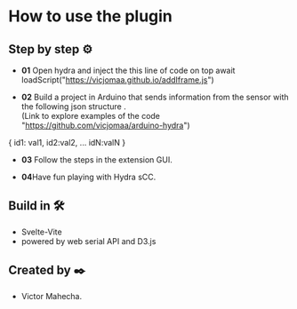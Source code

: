 # How to use the plugin


## Step by step ⚙️

* **01** Open hydra and inject the this line of code on top  await loadScript("https://vicjomaa.github.io/addIframe.js") <br>

* **02** Build a project in Arduino that sends information from the sensor with the following json structure .<br> (Link to explore examples of the code "https://github.com/vicjomaa/arduino-hydra")

{
id1: val1,
id2:val2,
...
idN:valN
}


* **03** Follow the steps in the extension GUI.<br>

* **04**Have fun playing with Hydra sCC. <br>



## Build in 🛠️
* Svelte-Vite
* powered by web serial API and D3.js




## Created by ✒️

* Victor Mahecha.

